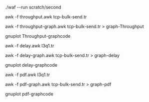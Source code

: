 ./waf --run scratch/second


awk -f throughput.awk tcp-bulk-send.tr

awk -f throughput-graph.awk tcp-bulk-send.tr > graph-Throughput 

gnuplot Throughput-graphcode


awk -f delay.awk l3q1.tr

awk -f delay-graph.awk tcp-bulk-send.tr > graph-delay

gnuplot delay-graphcode


awk -f pdf.awk l3q1.tr

awk -f pdf-graph.awk tcp-bulk-send.tr > graph-pdf

gnuplot pdf-graphcode
